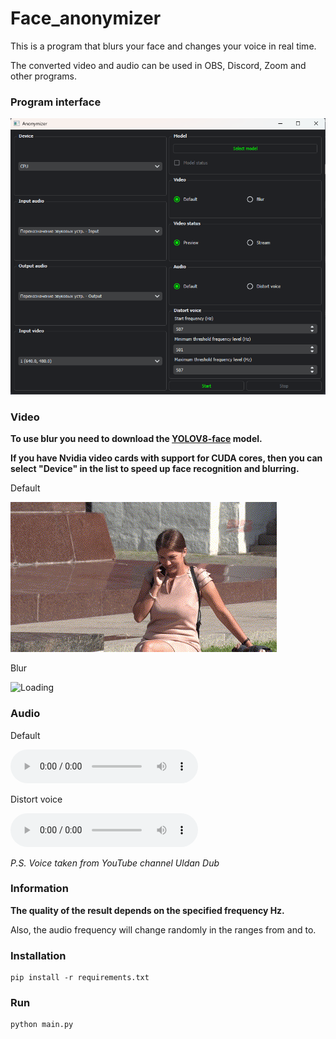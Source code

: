# Face_anonymizer

This is a program that blurs your face and changes your voice in real time.

The converted video and audio can be used in OBS, Discord, Zoom and other programs.

### Program interface

![Loading](preview/Design.png)

### Video

__To use blur you need to download the [YOLOV8-face](https://github.com/derronqi/yolov8-face) model.__

__If you have Nvidia video cards with support for CUDA cores, then you can select "Device" in the list to speed up face recognition and blurring.__

Default

![Loading](preview/Default.gif)

Blur

![Loading](preview/Blur.gif)

### Audio

Default

![Loading](preview/Default.mp3)

Distort voice

![Loading](preview/Distort_voice.mp3)

*P.S. Voice taken from YouTube channel Uldan Dub*

### Information

__The quality of the result depends on the specified frequency Hz.__

Also, the audio frequency will change randomly in the ranges from and to.


### Installation

```
pip install -r requirements.txt
```

### Run

```
python main.py
```
